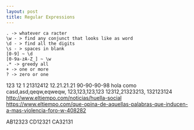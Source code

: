```yaml
---
layout: post
title: Regular Expressions
---
```


```
. -> whatever ca racter
\w - > find any conjunct that looks like as word
\d - > find all the digits
\s - > spaces in blank
[0-9] ~ \d
[0-9a-zA-Z_] ~ \w
.* -> greedy all
+ -> one or more
? -> zero or one
```


123
12
1
21312412
12.21.21.21
90-90-90-98
hola como
casd,asd,qeqw,eqweqw,
123,123,123,123
12312,21323213,
132123124
http://www.eltiempo.com/noticias/huella-social
https://www.eltiempo.com/que-opina-de-aquellas-palabras-que-inducen-a-mas-violencia-foro-w-408282

AB12323
CD12321
CA32131
